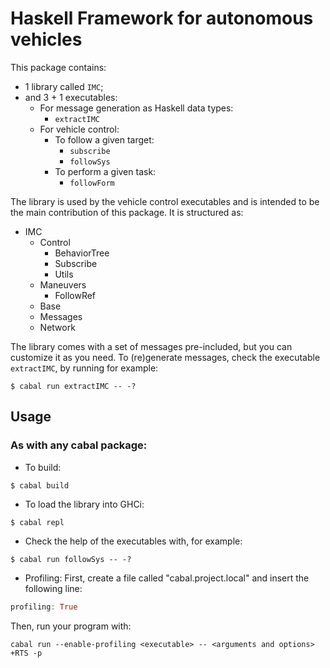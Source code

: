 # Haskell Framework for autonomous vehicles 

This package contains: 
- 1 library called `IMC`; 
- and 3 + 1 executables:
  - For message generation as Haskell data types:
    - `extractIMC`
  - For vehicle control:
    - To follow a given target:
      - `subscribe`
      - `followSys`
    - To perform a given task:
      - `followForm`

The library is used by the vehicle control executables and is intended to be the main contribution of this package. It is structured as:

- IMC
  - Control
    - BehaviorTree
    - Subscribe
    - Utils
  - Maneuvers
    - FollowRef
  - Base
  - Messages
  - Network

The library comes with a set of messages pre-included, but you can customize it as you need. To (re)generate messages, check the executable `extractIMC`, by running for example:

```shell
$ cabal run extractIMC -- -?
```

## Usage

### As with any cabal package:

- To build:
```shell
$ cabal build
```
- To load the library into GHCi:
```shell
$ cabal repl
```
- Check the help of the executables with, for example:
```shell
$ cabal run followSys -- -?
```

- Profiling:
First, create a file called "cabal.project.local" and insert the following line:
```haskell
profiling: True
```
Then, run your program with:
```shell
cabal run --enable-profiling <executable> -- <arguments and options> +RTS -p
```